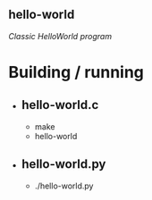 ## hello-world
_Classic HelloWorld program_

# Building / running
* ## hello-world.c
  * make
  * hello-world

* ## hello-world.py
  * ./hello-world.py


